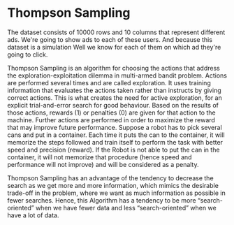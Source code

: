 # Thompson Sampling

The dataset consists of 10000 rows and 10 columns that represent different ads. We're going to show ads to each of these users.
And because this dataset is a simulation Well we know for each of them on which ad they're going to click.

Thompson Sampling is an algorithm for choosing the actions that address the exploration-exploitation dilemma in multi-armed bandit problem.
Actions are performed several times and are called exploration. 
It uses training information that evaluates the actions taken rather than instructs by giving correct actions. 
This is what creates the need for active exploration, for an explicit trial-and-error search for good behaviour. 
Based on the results of those actions, rewards (1) or penalties (0) are given for that action to the machine. 
Further actions are performed in order to maximize the reward that may improve future performance. 
Suppose a robot has to pick several cans and put in a container. 
Each time it puts the can to the container, it will memorize the steps followed and train itself to perform the task with better speed and precision (reward). 
If the Robot is not able to put the can in the container, it will not memorize that procedure (hence speed and performance will not improve) and will be considered as a penalty.

Thompson Sampling has an advantage of the tendency to decrease the search as we get more and more information, 
which mimics the desirable trade-off in the problem, where we want as much information as possible in fewer searches. 
Hence, this Algorithm has a tendency to be more “search-oriented” when we have fewer data and less “search-oriented” when we have a lot of data.

